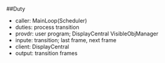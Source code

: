 ##Duty
> 

* caller: MainLoop(Scheduler)
* duties: process transition
* provdr: user program; DisplayCentral VisibleObjManager
* inpute: transition; last frame, next frame
* client: DisplayCentral
* output: transition frames
